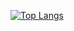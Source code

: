 [![Top Langs](https://github-readme-stats.vercel.app/api/top-langs/?username=sergiosampayob)](https://github.com/anuraghazra/github-readme-stats)
